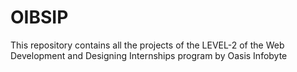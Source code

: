 # OIBSIP
This repository contains all the projects of the LEVEL-2 of the Web Development and Designing Internships program by Oasis Infobyte
